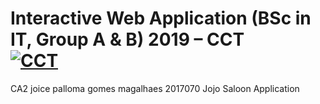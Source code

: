 # Interactive Web Application (BSc in IT, Group A & B) 2019 – CCT<br/>[![CCT](https://www.cct.ie/wp-content/themes/hdcct/img/atoms/logo.jpg)](http://cct.ie)

CA2 
joice palloma gomes magalhaes 2017070 
Jojo Saloon Application

